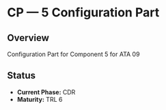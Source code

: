 # CP — 5 Configuration Part

## Overview
Configuration Part for Component 5 for ATA 09

## Status
- **Current Phase:** CDR
- **Maturity:** TRL 6
